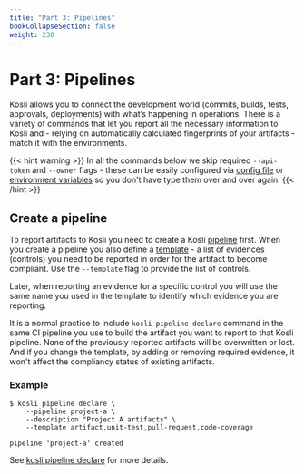 ```yaml
---
title: "Part 3: Pipelines"
bookCollapseSection: false
weight: 230
---
```

# Part 3: Pipelines

Kosli allows you to connect the development world (commits, builds, tests, approvals, deployments) with what’s happening in operations. There is a variety of commands that let you report all the necessary information to Kosli and - relying on automatically calculated fingerprints of your artifacts - match it with the environments.

{{< hint warning >}}
In all the commands below we skip required `--api-token` and `--owner` flags - these can be easily configured via [config file](/kosli_overview/kosli_tools/#config-file) or [environment variables](/kosli_overview/kosli_tools/#environment-variables) so you don't have type them over and over again.
{{< /hint >}}

## Create a pipeline

To report artifacts to Kosli you need to create a Kosli [pipeline](/kosli_overview/what_is_kosli/#pipelines) first. When you create a pipeline you also define a [template](/kosli_overview/what_is_kosli/#template) - a list of evidences (controls) you need to be reported in order for the artifact to become compliant. Use the `--template` flag to provide the list of controls. 

Later, when reporting an evidence for a specific control you will use the same name you used in the template to identify which evidence you are reporting.

It is a normal practice to include `kosli pipeline declare` command in the same CI pipeline you use to build the artifact you want to report to that Kosli pipeline. None of the previously reported artifacts will be overwritten or lost. And if you change the template, by adding or removing required evidence, it won't affect the compliancy status of existing artifacts.

### Example

```
$ kosli pipeline declare \
	--pipeline project-a \
	--description "Project A artifacts" \
	--template artifact,unit-test,pull-request,code-coverage

pipeline 'project-a' created
```
See [kosli pipeline declare](/client_reference/kosli_pipeline_declare/) for more details. 
